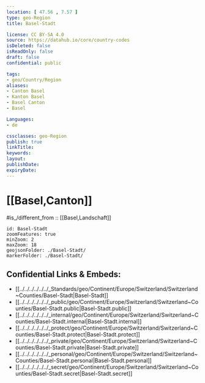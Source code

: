```yaml
---
location: [ 47.56 , 7.57 ] 
type: geo-Region
title: Basel-Stadt

license: CC BY-SA 4.0
source: https://datahub.io/core/country-codes
isDeleted: false
isReadOnly: false
draft: false
confidential: public

tags:
- geo/Country/Region
aliases:
- Canton Basel
- Kanton Basel
- Basel Canton
- Basel 

Languages:
- de

cssclasses: geo-Region
publish: true
linkTitle: 
keywords: 
layout: 
publishDate: 
expiryDate: 
---
```


# [[Basel,Canton]]

#is_/different_from :: [[Basel,Landschaft]] 

```leaflet
id: Basel-Stadt
zoomFeatures: true 
minZoom: 2 
maxZoom: 18
geojsonFolder: ./Basel-Stadt/
markerFolder: ./Basel-Stadt/
```


## Confidential Links & Embeds: 
- [[../../../../../../_Standards/geo/Continent/Europe/Switzerland/Switzerland~Counties/Basel-Stadt|Basel-Stadt]] 
- [[../../../../../../_public/geo/Continent/Europe/Switzerland/Switzerland~Counties/Basel-Stadt.public|Basel-Stadt.public]] 
- [[../../../../../../_internal/geo/Continent/Europe/Switzerland/Switzerland~Counties/Basel-Stadt.internal|Basel-Stadt.internal]] 
- [[../../../../../../_protect/geo/Continent/Europe/Switzerland/Switzerland~Counties/Basel-Stadt.protect|Basel-Stadt.protect]] 
- [[../../../../../../_private/geo/Continent/Europe/Switzerland/Switzerland~Counties/Basel-Stadt.private|Basel-Stadt.private]] 
- [[../../../../../../_personal/geo/Continent/Europe/Switzerland/Switzerland~Counties/Basel-Stadt.personal|Basel-Stadt.personal]] 
- [[../../../../../../_secret/geo/Continent/Europe/Switzerland/Switzerland~Counties/Basel-Stadt.secret|Basel-Stadt.secret]] 

